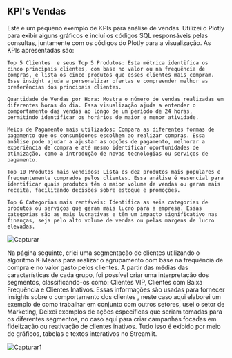 ## KPI's Vendas
Este é um pequeno exemplo de KPIs para análise de vendas. Utilizei o Plotly para exibir alguns gráficos e incluí os códigos SQL responsáveis pelas consultas, juntamente com os códigos do Plotly para a visualização.
As KPIs apresentadas são:

    Top 5 Clientes  e seus Top 5 Produtos: Esta métrica identifica os cinco principais clientes, com base no valor ou na frequência de compras, e lista os cinco produtos que esses clientes mais compram. Esse insight ajuda a personalizar ofertas e compreender melhor as preferências dos principais clientes.
   
    Quantidade de Vendas por Hora: Mostra o número de vendas realizadas em diferentes horas do dia. Essa visualização ajuda a entender o comportamento das vendas ao longo de um período de 24 horas, permitindo identificar os horários de maior e menor atividade.
    
    Meios de Pagamento mais utilizados: Compara as diferentes formas de pagamento que os consumidores escolhem ao realizar compras. Essa análise pode ajudar a ajustar as opções de pagamento, melhorar a experiência de compra e até mesmo identificar oportunidades de otimização, como a introdução de novas tecnologias ou serviços de pagamento.
    
    Top 10 Produtos mais vendidos: Lista os dez produtos mais populares e frequentemente comprados pelos clientes. Essa análise é essencial para identificar quais produtos têm o maior volume de vendas ou geram mais receita, facilitando decisões sobre estoque e promoções.
    
    Top 6 Categorias mais rentáveis: Identifica as seis categorias de produtos ou serviços que geram mais lucro para a empresa. Essas categorias são as mais lucrativas e têm um impacto significativo nas finanças, seja pelo alto volume de vendas ou pelas margens de lucro elevadas.
    
![Capturar](https://github.com/user-attachments/assets/6cb34853-0340-4aa0-99bc-32083a4c8929)

Na página seguinte, criei uma segmentação de clientes utilizando o algoritmo K-Means para realizar o agrupamento com base na frequência de compra e no valor gasto pelos clientes. A partir das médias das características de cada grupo, foi possível criar uma interpretação dos segmentos, classificando-os como: Clientes VIP, Clientes com Baixa Frequência e Clientes Inativos.
Essas informações são usadas para fornecer insights sobre o comportamento dos clientes , neste caso aqui elaborei um exemplo de como trabalhar em conjunto com outros setores,  usei o setor de Marketing,
Deixei exemplos de ações específicas que seriam tomadas para os diferentes segmentos, no caso aqui para criar campanhas focadas em fidelização ou reativação de clientes inativos. 
Tudo isso é exibido por meio de gráficos, tabelas e textos interativos no Streamlit.

![Capturar1](https://github.com/user-attachments/assets/83795a7f-49dd-4e1b-97c9-3cb92c45c5c1)
